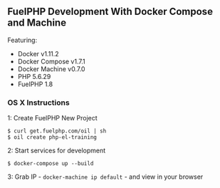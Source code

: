 ## FuelPHP Development With Docker Compose and Machine

Featuring:

- Docker v1.11.2
- Docker Compose v1.7.1
- Docker Machine v0.7.0
- PHP 5.6.29
- FuelPHP 1.8

### OS X Instructions

1: Create FuelPHP New Project
```
$ curl get.fuelphp.com/oil | sh
$ oil create php-el-training
```

2: Start services for development
```
$ docker-compose up --build
```

3: Grab IP - `docker-machine ip default` - and view in your browser

